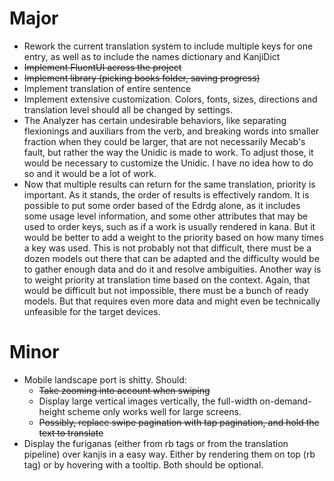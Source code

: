 # Major
- Rework the current translation system to include multiple keys for one entry, as well as to include the names dictionary and KanjiDict
- ~~Implement FluentUI across the project~~
- ~~Implement library (picking books folder, saving progress)~~
- Implement translation of entire sentence
- Implement extensive customization. Colors, fonts, sizes, directions and translation level should all be changed by settings.
- The Analyzer has certain undesirable behaviors, like separating flexionings and auxiliars from the verb, and breaking words into smaller fraction when they could be larger, that are not necessarily Mecab's fault, but rather the way the Unidic is made to work. To adjust those, it would be necessary to customize the Unidic. I have no idea how to do so and it would be a lot of work.
- Now that multiple results can return for the same translation, priority is important. As it stands, the order of results is effectively random. It is possible to put some order based of the Edrdg alone, as it includes some usage level information, and some other attributes that may be used to order keys, such as if a work is usually rendered in kana. But it would be better to add a weight to the priority based on how many times a key was used. This is not probably not that difficult, there must be a dozen models out there that can be adapted and the difficulty would be to gather enough data and do it and resolve ambiguities. Another way is to weight priority at translation time based on the context. Again, that would be difficult but not impossible, there must be a bunch of ready models. But that requires even more data and might even be technically unfeasible for the target devices.

# Minor
- Mobile landscape port is shitty. Should:
	- ~~Take zooming into account when swiping~~
	- Display large vertical images vertically, the full-width on-demand-height scheme only works well for large screens.
	- ~~Possibly, replace swipe pagination with tap pagination, and hold the text to translate~~
- Display the furiganas (either from rb tags or from the translation pipeline) over kanjis in a easy way. Either by rendering them on top (rb tag) or by hovering with a tooltip. Both should be optional.
